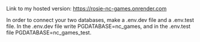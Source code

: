 
Link to my hosted version: https://rosie-nc-games.onrender.com



In order to connect your two databases, make a .env.dev file and a .env.test file. In the .env.dev file write PGDATABASE=nc_games, and in the .env.test file PGDATABASE=nc_games_test. 
